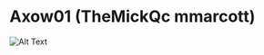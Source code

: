
<!---
Axow01/Axow01 is a ✨ special ✨ repository because its `README.md` (this file) appears on your GitHub profile.
You can click the Preview link to take a look at your changes.
--->
# Axow01 (TheMickQc mmarcott)
![Alt Text](https://media4.giphy.com/media/n9ewEcw0oyHEYEuH1c/giphy.gif)
